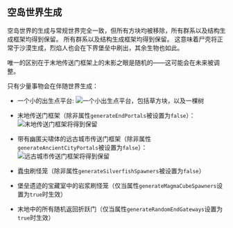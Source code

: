 ## 空岛世界生成

空岛世界的生成与常规世界完全一致，但所有方块均被移除，所有群系以及结构生成框架均得到保留。 所有群系以及结构生成框架均得到保留。 这意味着尸壳将正常于沙漠生成，烈焰人也会在下界堡垒中刷出，其余生物也如此。

唯一的区别在于末地传送门框架上的末影之眼是随机的——这可能会在未来被调整。

只有少量事物会在伴随世界生成：

- 一个小的出生点平台: ![一个小出生点平台，包括草方块，以及一棵树](../screenshots/spawn_platform.png?raw=true "Spawn Platform")

- 末地传送门框架（除非属性`generateEndPortals`被设置为`false`）： ![末地传送门框架将得到保留](../screenshots/end_portal.png?raw=true "末地传送门框架")

- 带有幽匿尖啸体的远古城市传送门框架（除非属性`generateAncientCityPortals`被设置为`false`）： ![远古城市传送门框架将得到保留](../screenshots/ancient_city_portal.png?raw=true "远古城市传送门框架")

- 蠹虫刷怪笼（除非属性`generateSilverfishSpawners`被设置为`false`）

- 堡垒遗迹的宝藏室中的岩浆刷怪笼（仅当属性`generateMagmaCubeSpawners`设置为`true`时生效）

- 末地中的所有随机返回折跃门（仅当属性`generateRandomEndGateways`设置为`true`时生效）
